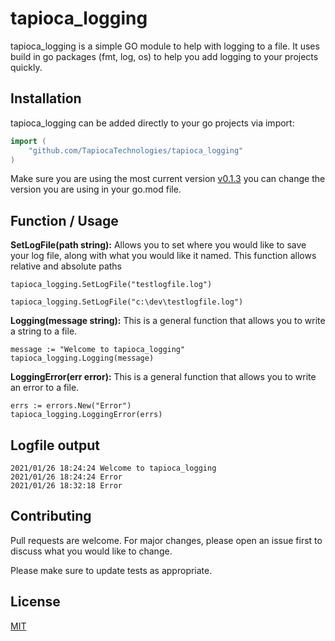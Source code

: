# tapioca_logging

tapioca_logging is a simple GO module to help with logging to a file.  It uses build in go packages (fmt, log, os) to help you add logging to your projects quickly.

## Installation
tapioca_logging can be added directly to your go projects via import:

```Go
import (
    "github.com/TapiocaTechnologies/tapioca_logging"
)
```
Make sure you are using the most current version [v0.1.3](https://github.com/TapiocaTechnologies/tapioca_logging/releases/tag/v0.1.3) you can change the version you are using in your go.mod file.


## Function / Usage

**SetLogFile(path string):** Allows you to set where you would like to save your log file, along with what you would like it named.  This function allows relative and absolute paths

```
tapioca_logging.SetLogFile("testlogfile.log")
```
```
tapioca_logging.SetLogFile("c:\dev\testlogfile.log")
```

**Logging(message string):** This is a general function that allows you to write a string to a file.

```
message := "Welcome to tapioca_logging"
tapioca_logging.Logging(message)
```

**LoggingError(err error):** This is a general function that allows you to write an error to a file.

```
errs := errors.New("Error")
tapioca_logging.LoggingError(errs)
```

## Logfile output

```
2021/01/26 18:24:24 Welcome to tapioca_logging
2021/01/26 18:24:24 Error
2021/01/26 18:32:18 Error
```


## Contributing

Pull requests are welcome. For major changes, please open an issue first to discuss what you would like to change.

Please make sure to update tests as appropriate.

## License
[MIT](https://choosealicense.com/licenses/mit/)



